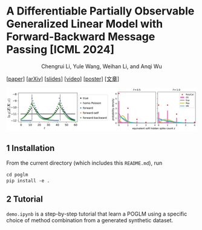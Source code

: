 # A Differentiable Partially Observable Generalized Linear Model with Forward-Backward Message Passing [ICML 2024]

<div align='center' >Chengrui Li, Yule Wang, Weihan Li, and Anqi Wu</div>

[[paper]](https://openreview.net/pdf?id=2FKzbEE24s) [[arXiv]](https://arxiv.org/abs/2402.01263) [[slides]]() [[video]]() [[poster]]() [[文章]](https://jerrysoybean.github.io/assets/pdf/softPOGLM_ICML_2024_%E4%B8%AD%E6%96%87.pdf)

![intro](assets/intro.png)

## 1 Installation
From the current directory (which includes this `README.md`), run
```
cd poglm
pip install -e .
```

## 2 Tutorial
`demo.ipynb` is a step-by-step tutorial that learn a POGLM using a specific choice of method combination from a generated synthetic dataset.